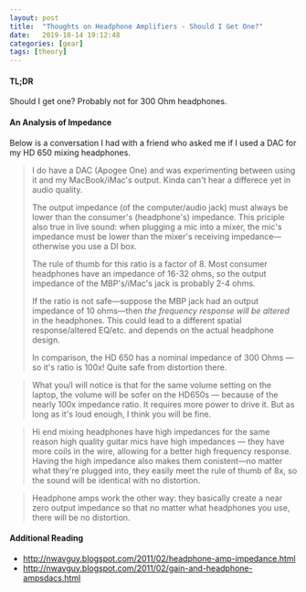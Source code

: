 ```yaml
---
layout: post
title:  "Thoughts on Headphone Amplifiers - Should I Get One?"
date:   2019-10-14 19:12:48
categories: [gear]
tags: [theory]
---
```


#### TL;DR

Should I get one? Probably not for 300 Ohm headphones.

#### An Analysis of Impedance

Below is a conversation I had with a friend who asked me if I used a DAC for my HD 650 mixing headphones.

> I do have a DAC (Apogee One) and was experimenting between using it and my MacBook/iMac's output. Kinda can't hear a differece yet in audio quality.
> 
> The output impedance (of the computer/audio jack) must always be lower than the consumer's (headphone's) impedance. This priciple also true in live sound: when plugging a mic into a mixer, the mic's impedance must be lower than the mixer's receiving impedance—otherwise you use a DI box.
> 
> The rule of thumb for this ratio is a factor of 8. Most consumer headphones have an impedance of 16-32 ohms, so the output impedance of the MBP's/iMac's jack is probably 2-4 ohms.
>
> If the ratio is not safe—suppose the MBP jack had an output impedance of 10 ohms—then *the frequency response will be altered* in the headphones. This could lead to a different spatial response/altered EQ/etc. and depends on the actual headphone design.
>
> In comparison, the HD 650 has a nominal impedance of 300 Ohms — so it's ratio is 100x! Quite safe from distortion there.

> What you/I will notice is that for the same volume setting on the laptop, the volume will be sofer on the HD650s — because of the nearly 100x impedance ratio. It requires more power to drive it. But as long as it's loud enough, I think you will be fine.

> Hi end mixing headphones have high impedances for the same reason high quality guitar mics have high impedances — they have more coils in the wire, allowing for a better high frequency response. Having the high impedance also makes them conistent—no matter what they're plugged into, they easily meet the rule of thumb of 8x, so the sound will be identical with no distortion.

> Headphone amps work the other way: they basically create a near zero output impedance so that no matter what headphones you use, there will be no distortion.

#### Additional Reading

* http://nwavguy.blogspot.com/2011/02/headphone-amp-impedance.html
* http://nwavguy.blogspot.com/2011/02/gain-and-headphone-ampsdacs.html
